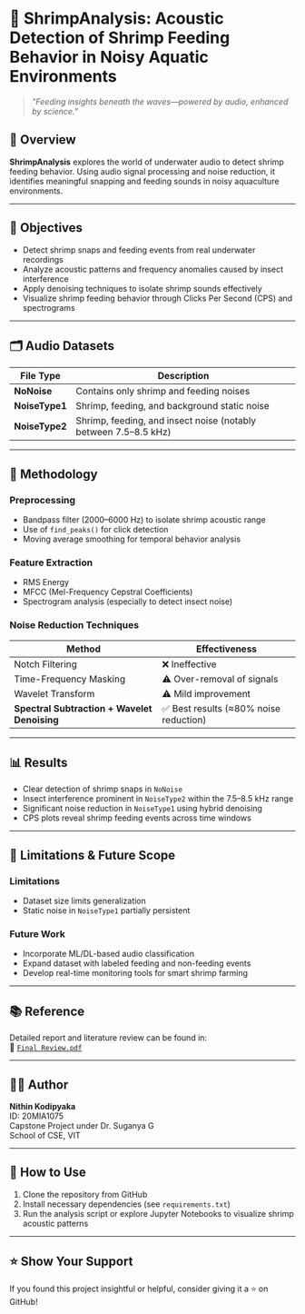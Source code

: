 # 🦐 ShrimpAnalysis: Acoustic Detection of Shrimp Feeding Behavior in Noisy Aquatic Environments

> *"Feeding insights beneath the waves—powered by audio, enhanced by science."*

## 📌 Overview

**ShrimpAnalysis** explores the world of underwater audio to detect shrimp feeding behavior. Using audio signal processing and noise reduction, it identifies meaningful snapping and feeding sounds in noisy aquaculture environments.

---

## 🎯 Objectives

- Detect shrimp snaps and feeding events from real underwater recordings  
- Analyze acoustic patterns and frequency anomalies caused by insect interference  
- Apply denoising techniques to isolate shrimp sounds effectively  
- Visualize shrimp feeding behavior through Clicks Per Second (CPS) and spectrograms  

---

## 🗂️ Audio Datasets

| File Type     | Description |
|---------------|-------------|
| **NoNoise**     | Contains only shrimp and feeding noises |
| **NoiseType1**  | Shrimp, feeding, and background static noise |
| **NoiseType2**  | Shrimp, feeding, and insect noise (notably between 7.5–8.5 kHz) |

---

## 🧪 Methodology

### Preprocessing
- Bandpass filter (2000–6000 Hz) to isolate shrimp acoustic range  
- Use of `find_peaks()` for click detection  
- Moving average smoothing for temporal behavior analysis  

### Feature Extraction
- RMS Energy  
- MFCC (Mel-Frequency Cepstral Coefficients)  
- Spectrogram analysis (especially to detect insect noise)  

### Noise Reduction Techniques

| Method | Effectiveness |
|--------|---------------|
| Notch Filtering | ❌ Ineffective |
| Time-Frequency Masking | ⚠️ Over-removal of signals |
| Wavelet Transform | ⚠️ Mild improvement |
| **Spectral Subtraction + Wavelet Denoising** | ✅ Best results (≈80% noise reduction) |

---

## 📊 Results

- Clear detection of shrimp snaps in `NoNoise`  
- Insect interference prominent in `NoiseType2` within the 7.5–8.5 kHz range  
- Significant noise reduction in `NoiseType1` using hybrid denoising  
- CPS plots reveal shrimp feeding events across time windows  

---

## 🧭 Limitations & Future Scope

### Limitations
- Dataset size limits generalization  
- Static noise in `NoiseType1` partially persistent  

### Future Work
- Incorporate ML/DL-based audio classification  
- Expand dataset with labeled feeding and non-feeding events  
- Develop real-time monitoring tools for smart shrimp farming  

---

## 📚 Reference

Detailed report and literature review can be found in:  
📄 [`Final Review.pdf`](https://github.com/nithinkodipyaka/ShrimpAnalysis/blob/main/Final%20Review.pdf)

---

## 👨‍💻 Author

**Nithin Kodipyaka**  
ID: 20MIA1075  
Capstone Project under Dr. Suganya G  
School of CSE, VIT

---

## 🧠 How to Use

1. Clone the repository from GitHub  
2. Install necessary dependencies (see `requirements.txt`)  
3. Run the analysis script or explore Jupyter Notebooks to visualize shrimp acoustic patterns  

---

## ⭐ Show Your Support

If you found this project insightful or helpful, consider giving it a ⭐ on GitHub!
